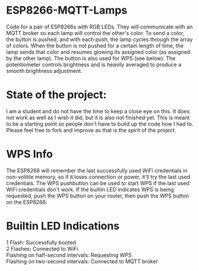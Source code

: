 # ESP8266-MQTT-Lamps
Code for a pair of ESP8266s with RGB LEDs. They will communicate with an MQTT broker so each lamp will control the other's color. To send a color, the button is pushed, and with each push, the lamp cycles through the array of colors. When the button is not pushed for a certain length of time, the lamp sends that color and resumes glowing its assigned color (as assigned by the other lamp). The button is also used for WPS (see below). The potentiometer controls brightness and is heavily averaged to produce a smooth brightness adjustment.
# State of the project:
I am a student and do not have the time to keep a close eye on this. It does not work as well as I wish it did, but it is also not finished yet. This is meant to be a starting point so people don't have to build up the code how I had to. Please feel free to fork and improve as that is the spirit of the project.
# WPS Info
The ESP8266 will remember the last successfully used WiFi credentials in non-volitile memory, so if it loses connection or power, it'll try the last used credentials. The WPS pushbutton can be used to start WPS if the last used WiFi credentials don't work. If the builtin LED indicates WPS is being requested, push the WPS button on your router, then push the WPS button on the ESP8266.
# Builtin LED Indications
1 Flash: Successfully booted <br />
2 Flashes: Connected to WiFi <br />
Flashing on half-second intervals: Requesting WPS <br />
Flashing on two-second intervals: Connected to MQTT broker <br />
